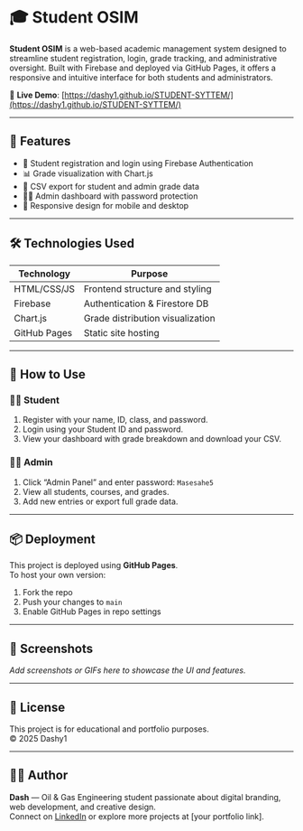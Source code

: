 # 🎓 Student OSIM

**Student OSIM** is a web-based academic management system designed to streamline student registration, login, grade tracking, and administrative oversight. Built with Firebase and deployed via GitHub Pages, it offers a responsive and intuitive interface for both students and administrators.

🔗 **Live Demo**: [https://dashy1.github.io/STUDENT-SYTTEM/](https://dashy1.github.io/STUDENT-SYTTEM/)

---

## 🚀 Features

- 🔐 Student registration and login using Firebase Authentication  
- 📊 Grade visualization with Chart.js  
- 📁 CSV export for student and admin grade data  
- 🧑‍💼 Admin dashboard with password protection  
- 📱 Responsive design for mobile and desktop

---

## 🛠️ Technologies Used

| Technology     | Purpose                          |
|----------------|----------------------------------|
| HTML/CSS/JS    | Frontend structure and styling   |
| Firebase       | Authentication & Firestore DB    |
| Chart.js       | Grade distribution visualization |
| GitHub Pages   | Static site hosting              |

---

## 🧪 How to Use

### 👨‍🎓 Student
1. Register with your name, ID, class, and password.
2. Login using your Student ID and password.
3. View your dashboard with grade breakdown and download your CSV.

### 🧑‍💼 Admin
1. Click “Admin Panel” and enter password: `Masesahe5`
2. View all students, courses, and grades.
3. Add new entries or export full grade data.

---

## 📦 Deployment

This project is deployed using **GitHub Pages**.  
To host your own version:
1. Fork the repo
2. Push your changes to `main`
3. Enable GitHub Pages in repo settings

---

## 📸 Screenshots

_Add screenshots or GIFs here to showcase the UI and features._

---

## 📄 License

This project is for educational and portfolio purposes.  
© 2025 Dashy1

---

## 🙋‍♂️ Author

**Dash** — Oil & Gas Engineering student passionate about digital branding, web development, and creative design.  
Connect on [LinkedIn](#) or explore more projects at [your portfolio link].
